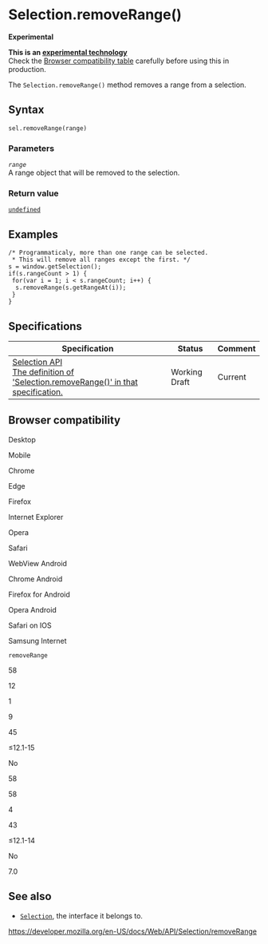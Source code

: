 Selection.removeRange()
=======================

**Experimental**

**This is an [experimental technology](https://developer.mozilla.org/en-US/docs/MDN/Guidelines/Conventions_definitions#experimental)**  
Check the [Browser compatibility table](#browser_compatibility) carefully before using this in production.

The `Selection.removeRange()` method removes a range from a selection.

Syntax
------

    sel.removeRange(range)

### Parameters

*`range`*  
A range object that will be removed to the selection.

### Return value

[`undefined`](https://developer.mozilla.org/en-US/docs/Web/JavaScript/Reference/Global_Objects/undefined)

Examples
--------

    /* Programmaticaly, more than one range can be selected.
     * This will remove all ranges except the first. */
    s = window.getSelection();
    if(s.rangeCount > 1) {
     for(var i = 1; i < s.rangeCount; i++) {
      s.removeRange(s.getRangeAt(i));
     }
    }

Specifications
--------------

<table><thead><tr class="header"><th>Specification</th><th>Status</th><th>Comment</th></tr></thead><tbody><tr class="odd"><td><a href="https://w3c.github.io/selection-api/#dom-selection-removerange">Selection API<br />
<span class="small">The definition of 'Selection.removeRange()' in that specification.</span></a></td><td><span class="spec-wd">Working Draft</span></td><td>Current</td></tr></tbody></table>

Browser compatibility
---------------------

Desktop

Mobile

Chrome

Edge

Firefox

Internet Explorer

Opera

Safari

WebView Android

Chrome Android

Firefox for Android

Opera Android

Safari on IOS

Samsung Internet

`removeRange`

58

12

1

9

45

≤12.1-15

No

58

58

4

43

≤12.1-14

No

7.0

See also
--------

-   [`Selection`](../selection), the interface it belongs to.

<a href="https://developer.mozilla.org/en-US/docs/Web/API/Selection/removeRange" class="_attribution-link">https://developer.mozilla.org/en-US/docs/Web/API/Selection/removeRange</a>
